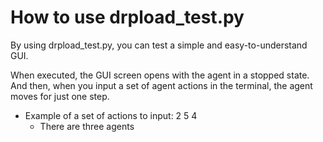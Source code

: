 # How to use drpload_test.py
By using drpload_test.py, you can test a simple and easy-to-understand GUI.

When executed, the GUI screen opens with the agent in a stopped state. 
And then, when you input a set of agent actions in the terminal, the agent moves for just one step.

- Example of a set of actions to input: 2 5 4
  - There are three agents






